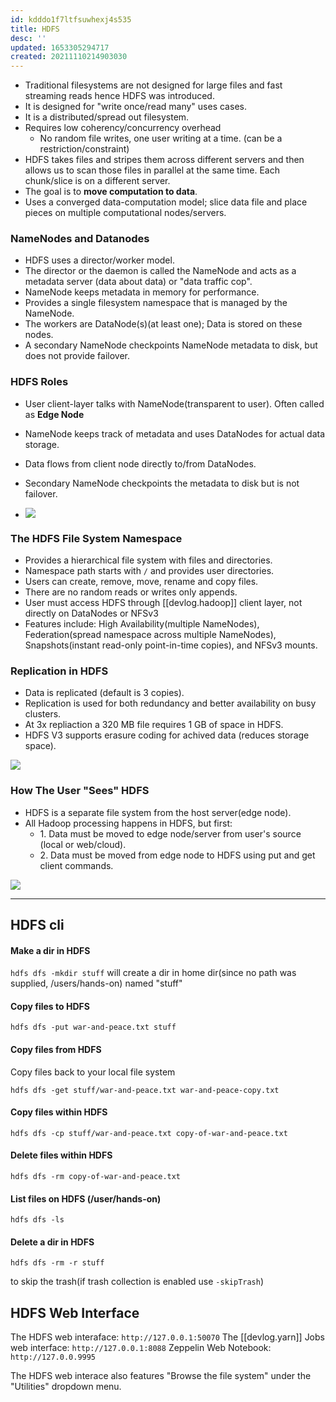```yaml
---
id: kdddo1f7ltfsuwhexj4s535
title: HDFS
desc: ''
updated: 1653305294717
created: 20211110214903030
---
```


- Traditional filesystems are not designed for large files and fast streaming reads hence HDFS was introduced.
- It is designed for "write once/read many" uses cases.
- It is a distributed/spread out filesystem.
- Requires low coherency/concurrency overhead
  - No random file writes, one user writing at a time. (can be a restriction/constraint)
- HDFS takes files and stripes them across different servers and then allows us to scan those files in parallel at the same time. Each chunk/slice is on a different server.
- The goal is to **move computation to data**.
- Uses a converged data-computation model; slice data file and place pieces on multiple computational nodes/servers.

### NameNodes and Datanodes

- HDFS uses a director/worker model.
- The director or the daemon is called the NameNode and acts as a metadata server (data about data) or "data traffic cop".
- NameNode keeps metadata in memory for performance.
- Provides a single filesystem namespace that is managed by the NameNode.
- The workers are DataNode(s)(at least one); Data is stored on these nodes.
- A secondary NameNode checkpoints NameNode metadata to disk, but does not provide failover.

### HDFS Roles

- User client-layer talks with NameNode(transparent to user). Often called as **Edge Node**

- NameNode keeps track of metadata and uses DataNodes for actual data storage.

- Data flows from client node directly to/from DataNodes.

- Secondary NameNode checkpoints the metadata to disk but is not failover.

- ![](https://raw.githubusercontent.com/zubayrrr/twiki/main/bin/image.zt918wn73hk.png)

### The HDFS File System Namespace

- Provides a hierarchical file system with files and directories.
- Namespace path starts with `/` and provides user directories.
- Users can create, remove, move, rename and copy files.
- There are no <span class="underline">random reads or writes only appends</span>.
- User must access HDFS through [[devlog.hadoop]] client layer, not directly on DataNodes or NFSv3
- Features include: High Availability(multiple NameNodes), Federation(spread namespace across multiple NameNodes), Snapshots(instant read-only point-in-time copies), and NFSv3 mounts.

### Replication in HDFS

- Data is replicated (default is 3 copies).
- Replication is used for both redundancy and better availability on busy clusters.
- At 3x repliaction a 320 MB file requires 1 GB of space in HDFS.
- HDFS V3 supports erasure coding for achived data (reduces storage space).

![](https://raw.githubusercontent.com/zubayrrr/twiki/main/bin/image.1eqf63vf4xu.png)

### How The User "Sees" HDFS

- HDFS is a separate file system from the host server(edge node).
- All Hadoop processing happens in HDFS, but first:
  - 1\. Data must be moved to edge node/server from user's source (local or web/cloud).
  - 2\. Data must be moved from edge node to HDFS using put and get client commands.

![](https://raw.githubusercontent.com/zubayrrr/twiki/main/bin/image.yxr0gacpr2.png)

---

## HDFS cli

#### Make a dir in HDFS

`hdfs dfs -mkdir stuff` will create a dir in home dir(since no path was supplied, /users/hands-on) named "stuff"

#### Copy files to HDFS

`hdfs dfs -put war-and-peace.txt stuff`

#### Copy files from HDFS

Copy files back to your local file system

`hdfs dfs -get stuff/war-and-peace.txt war-and-peace-copy.txt`

#### Copy files within HDFS

`hdfs dfs -cp stuff/war-and-peace.txt copy-of-war-and-peace.txt`

#### Delete files within HDFS

`hdfs dfs -rm copy-of-war-and-peace.txt`

#### List files on HDFS (/user/hands-on)

`hdfs dfs -ls`

#### Delete a dir in HDFS

`hdfs dfs -rm -r stuff`

to skip the trash(if trash collection is enabled use `-skipTrash`)

## HDFS Web Interface

The HDFS web interaface: `http://127.0.0.1:50070`
The [[devlog.yarn]] Jobs web interface: `http://127.0.0.1:8088`
Zeppelin Web Notebook: `http://127.0.0.9995`

The HDFS web interace also features "Browse the file system" under the "Utilities" dropdown menu.
